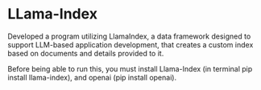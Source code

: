 # LLama-Index
Developed a program utilizing LlamaIndex, a data framework designed to support LLM-based application development, that creates a custom index based on documents and details provided to it.

Before being able to run this, you must install Llama-Index (in terminal pip install llama-index), and openai (pip install openai).